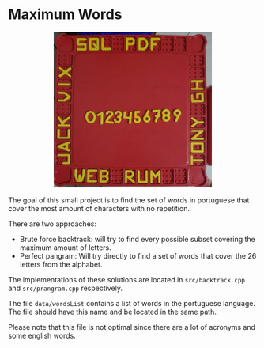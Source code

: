 # Maximum Words

<p align="center">
<img src="./thumb/thumb.jpeg" width=320>
</p>

The goal of this small project is to find the set of words in portuguese that cover the most amount of characters with no repetition.

There are two approaches:
- Brute force backtrack: will try to find every possible subset covering the maximum amount of letters.
- Perfect pangram: Will try directly to find a set of words that cover the 26 letters from the alphabet.

The implementations of these solutions are located in `src/backtrack.cpp` and `src/prangram.cpp` respectively.

The file `data/wordsList` contains a list of words in the portuguese language. The file should have this name and be located in the same path.

Please note that this file is not optimal since there are a lot of acronyms and some english words.
